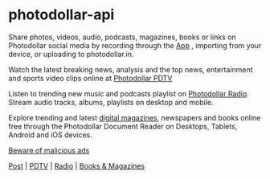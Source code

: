 # photodollar-api

Share photos, videos, audio, podcasts, magazines, books or links on Photodollar social media by recording through the [App](https://photodollar.in/responses/5ead9582124ab107e3145b6e) , importing from your device, or uploading to photodollar.in.

Watch the latest breaking news, analysis and the top news, entertainment and sports video clips online at [Photodollar PDTV](https://photodollar.in/responses/626a38e009845e278b0b80fc)

Listen to trending new music and podcasts playlist on [Photodollar Radio](https://photodollar.in/requests/6258e8b11a07f726e3006680). Stream audio tracks, albums, playlists on desktop and mobile.

Explore trending and latest [digital magazines](https://photodollar.in/requests/62686b95f661ab2c56af19eb), newspapers and books online free through the Photodollar Document Reader on Desktops, Tablets, Android and iOS devices.

[Beware of malicious ads](https://www.cnbc.com/2022/03/24/google-employees-bombard-execs-about-pay-at-recent-all-hands-meeting.html)

[Post](https://photodollar.in)  |  [PDTV](https://photodollar.in/pdtv)  |  [Radio](https://photodollar.in/radio)  |  [Books & Magazines](https://photodollar.in/magazines)
